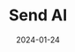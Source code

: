 ---  
layout: startup_page  
title: "Send AI"  
id: "send.ai"  
permalink: "/sendaisend.ai01242024/"  
website: "https://www.send.ai/"  
funding_round: "Pre-Seed"  
funding_amount: "€2.2M"  
investors: "Gradient Ventures, Keen Venture Partners"  
about: "Send AI provides a customizable platform for data extraction from complex documents, focusing on accuracy and security. It uses AI models trained by companies to process diverse document formats, including those with unstructured data. This allows businesses to ensure data integrity and avoid errors associated with traditional document processing software."  
markets: "AI, Data Extraction, Document Processing, Software Development"  
hq: "Amsterdam, Noord-Holland, Netherlands"  
founded_year: "2021"  
linkedin: "https://www.linkedin.com/company/send-ai"  
twitter: ""  
instagram: ""  
facebook: ""  
crunchbase: ""  
pitchbook: ""  

date_display: "24-Jan-2024"  
date: "2024-01-24"

# SEO Optimization  
meta_title: "Send AI - Pre-Seed Funding (€2.2M)"  
meta_description: "Send AI, Send AI provides a customizable platform for data extraction from complex documents, focusing on accuracy and security. It uses AI models trained by c..."  
meta_keywords: "Send AI, AI, Data Extraction, Document Processing, Software Development, Pre-Seed funding"  
canonical_url: "https://startup.projectstartups.com/sendaisend.ai01242024/"  
---